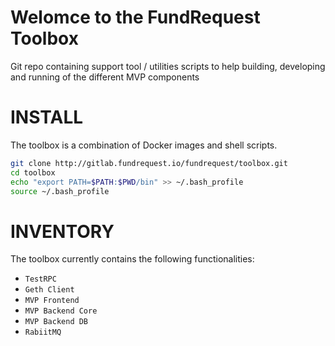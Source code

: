 # Welomce to the FundRequest Toolbox

Git repo containing support tool / utilities scripts to help building, developing and running of the different MVP components



# INSTALL



The toolbox is a combination of Docker images and shell scripts.



```bash
git clone http://gitlab.fundrequest.io/fundrequest/toolbox.git
cd toolbox
echo "export PATH=$PATH:$PWD/bin" >> ~/.bash_profile
source ~/.bash_profile
```


# INVENTORY


The toolbox currently contains the following functionalities:



* `TestRPC`
* `Geth Client`
* `MVP Frontend`
* `MVP Backend Core`
* `MVP Backend DB`
* `RabiitMQ`
